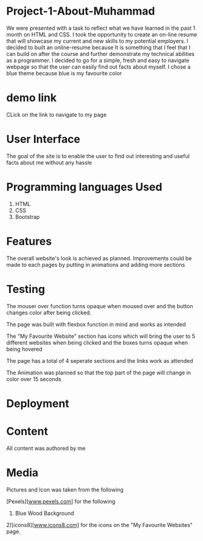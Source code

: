# Project-1-About-Muhammad
We were presented with a task to reflect what we have learned in the past 1 month on HTML and CSS.
I took the opportunity to create an on-line resume that will showcase my current and new skills to my potential employers. 
I decided to built an online-resume because It is something that I feel that I can build on after the course and further demonstrate my technical abilities as a programmer.
I decided to go for a simple, fresh and easy to navigate webpage so that the user can easily find out facts about myself. I chose a blue theme because blue is my favourite color

# demo link

CLick on the link to navigate to my page

# User Interface
The goal of the site is to enable the user to find out interesting and useful facts about me without any hassle

# Programming languages Used

1. HTML
2. CSS
3. Bootstrap 

# Features
The overall website's look is achieved as planned. Improvements could be made to each pages by putting in animations and adding more sections


# Testing
The mouser over function turns opaque when moused over and the button changes color after being clicked.

The page was built with flexbox function in mind and works as intended

The "My Favourite Website" section has icons which will bring the user to 5 different websites when being clicked and the boxes turns opaque when being hovered

The page has a total of 4 seperate sections and the links work as attended

The Animation was planned so that the top part of the page will change in color over 15 seconds


# Deployment

# Content

All content was authored by me

# Media
Pictures and Icon was taken from the following

[Pexels][www.pexels.com] for the following
1) Blue Wood Background

2)[icons8][www.icons8.com]
for the icons on the "My Favourite Websites" page.





